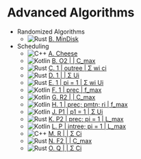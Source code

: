 # Advanced Algorithms

[Rust]: https://img.shields.io/badge/Rust-grey?style=flat-square&logo=Rust&logoColor=crimson
[Kotlin]: https://img.shields.io/badge/Kotlin-grey?style=flat-square&logo=Kotlin
[C++]: https://img.shields.io/badge/C%2B%2B-grey?style=flat-square&logo=C%2B%2B

- Randomized Algorithms
  - ![Rust] [B. MinDisk](rust/src/randomized/hell_flapper.rs)
- Scheduling
  - ![C++] [A. Cheese](cplusplus/a_cheese.cpp)
  - ![Kotlin] [B. O2 | | C_max](kotlin/src/bO2CMax.kt)
  - ![Rust] [C. 1 | outree | Σ wi ci](rust/src/scheduling/c_p1_outree_sum_wc.rs)
  - ![Rust] [D. 1 | | Σ Ui](rust/src/scheduling/d_p1_sum_u.rs)
  - ![Rust] [E. 1 | pi = 1 | Σ wi Ui](rust/src/scheduling/e_p1_sum_wu.rs)
  - ![Kotlin] [F. 1 | prec | f_max](kotlin/src/fP1PrecFMax.kt)
  - ![Kotlin] [G. R2 | | C_max](kotlin/src/gR2CMax.kt)
  - ![Kotlin] [H. 1 | prec; pmtn; ri | f_max](kotlin/src/h1PrecPmtnRFMax.kt)
  - ![Kotlin] [J. P1 | p1 = 1 | Σ Ui](kotlin/src/jP1P1SumU.kt)
  - ![Rust] [K. P2 | prec; pi = 1 | L_max](rust/src/scheduling/k_p2_prec_p1_l_max.rs)
  - ![Kotlin] [L. P | intree; pi = 1 | L_max](kotlin/src/lPIntreeP1LMax.kt)
  - ![C++] [M. R | | Σ Ci](cplusplus/m_r_sum_c.cpp)
  - ![Rust] [N. F2 | | C_max](rust/src/scheduling/n_f2_c_max.rs)
  - ![Rust] [O. Q | | Σ Ci](rust/src/scheduling/o_q_sum_c.rs)
